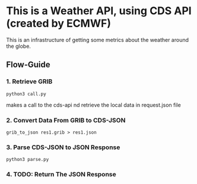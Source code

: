 # This is a Weather API, using CDS API (created by ECMWF)

This is an infrastructure of getting some metrics about the weather around the globe.

## Flow-Guide

### 1. Retrieve GRIB

	python3 call.py

makes a call to the cds-api nd retrieve the local data in request.json file

### 2. Convert Data From GRIB to CDS-JSON

	grib_to_json res1.grib > res1.json


### 3. Parse CDS-JSON to JSON Response

	python3 parse.py


### 4. TODO: Return The JSON Response
